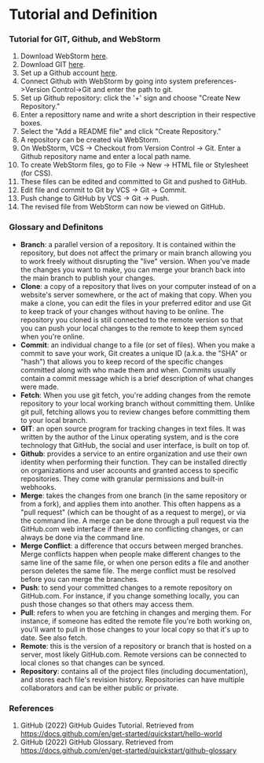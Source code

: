 # Tutorial and Definition
### Tutorial for GIT, Github, and WebStorm
1. Download WebStorm [here](https://www.jetbrains.com/student/).
2. Download GIT [here](https://git-scm.com/downloads).
3. Set up a Github account [here](https://github.com/join).
4. Connect Github with WebStorm by going into system preferences->Version Control->Git and enter the path to git.
5. Set up Github repository: click the '+' sign and choose "Create New Repository."
6. Enter a reposittory name and write a short description in their respective boxes.
7. Select the "Add a README file" and click "Create Repository."
8. A repository can be created via WebStorm.
9. On WebStorm, VCS -> Checkout from Version Control -> Git. Enter a Github repository name and enter a local path name.
10. To create WebStorm files, go to File -> New -> HTML file or Stylesheet (for CSS).
11. These files can be edited and committed to Git and pushed to GitHub.
12. Edit file and commit to Git by VCS -> Git -> Commit.
13. Push change to GitHub by VCS -> Git -> Push.
14. The revised file from WebStorm can now be viewed on GitHub.

### Glossary and Definitons
* **Branch**: a parallel version of a repository. It is contained within the repository, but does not affect the primary or main branch allowing you to work freely without disrupting the "live" version. When you've made the changes you want to make, you can merge your branch back into the main branch to publish your changes.
* **Clone**: a copy of a repository that lives on your computer instead of on a website's server somewhere, or the act of making that copy. When you make a clone, you can edit the files in your preferred editor and use Git to keep track of your changes without having to be online. The repository you cloned is still connected to the remote version so that you can push your local changes to the remote to keep them synced when you're online.
* **Commit**: an individual change to a file (or set of files). When you make a commit to save your work, Git creates a unique ID (a.k.a. the "SHA" or "hash") that allows you to keep record of the specific changes committed along with who made them and when. Commits usually contain a commit message which is a brief description of what changes were made.
* **Fetch**: When you use git fetch, you're adding changes from the remote repository to your local working branch without committing them. Unlike git pull, fetching allows you to review changes before committing them to your local branch.
* **GIT**: an open source program for tracking changes in text files. It was written by the author of the Linux operating system, and is the core technology that GitHub, the social and user interface, is built on top of.
* **Github**: provides a service to an entire organization and use their own identity when performing their function. They can be installed directly on organizations and user accounts and granted access to specific repositories. They come with granular permissions and built-in webhooks.
* **Merge**: takes the changes from one branch (in the same repository or from a fork), and applies them into another. This often happens as a "pull request" (which can be thought of as a request to merge), or via the command line. A merge can be done through a pull request via the GitHub.com web interface if there are no conflicting changes, or can always be done via the command line.
* **Merge Conflict**: a difference that occurs between merged branches. Merge conflicts happen when people make different changes to the same line of the same file, or when one person edits a file and another person deletes the same file. The merge conflict must be resolved before you can merge the branches.
* **Push**: to send your committed changes to a remote repository on GitHub.com. For instance, if you change something locally, you can push those changes so that others may access them.
* **Pull**: refers to when you are fetching in changes and merging them. For instance, if someone has edited the remote file you're both working on, you'll want to pull in those changes to your local copy so that it's up to date. See also fetch.
* **Remote**: this is the version of a repository or branch that is hosted on a server, most likely GitHub.com. Remote versions can be connected to local clones so that changes can be synced.
* **Repository**: contains all of the project files (including documentation), and stores each file's revision history. Repositories can have multiple collaborators and can be either public or private.

### References
1. GitHub (2022) GitHub Guides Tutorial. Retrieved from https://docs.github.com/en/get-started/quickstart/hello-world
2. GitHub (2022) GitHub Glossary. Retrieved from https://docs.github.com/en/get-started/quickstart/github-glossary

